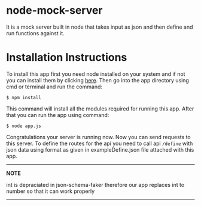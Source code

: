 # node-mock-server
It is a mock server built in node that takes input as json and then define and run functions against it.

# Installation Instructions
To install this app first you need node installed on your system and if not you can install them by clicking [here](https://nodejs.org/en/download/ "Download Node Page"). Then go into the app directory using cmd or terminal and run the command:
```console
$ npm install
```
This command will install all the modules required for running this app. After that you can run the app using command:
```console
$ node app.js
```
Congratulations your server is running now. Now you can send requests to this server. To define the routes for the api you need to call api ```/define``` with json data using format as given in exampleDefine.json file attached with this app.


---
**NOTE**

int is depraciated in json-schema-faker therefore our app replaces int to number so that it can work properly

---